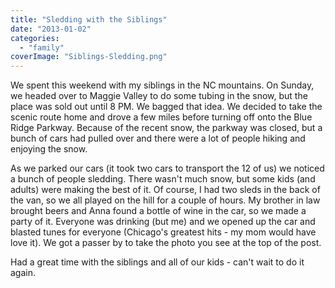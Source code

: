 ```yaml
---
title: "Sledding with the Siblings"
date: "2013-01-02"
categories: 
  - "family"
coverImage: "Siblings-Sledding.png"
---
```


We spent this weekend with my siblings in the NC mountains. On Sunday, we headed over to Maggie Valley to do some tubing in the snow, but the place was sold out until 8 PM. We bagged that idea. We decided to take the scenic route home and drove a few miles before turning off onto the Blue Ridge Parkway. Because of the recent snow, the parkway was closed, but a bunch of cars had pulled over and there were a lot of people hiking and enjoying the snow.

As we parked our cars (it took two cars to transport the 12 of us) we noticed a bunch of people sledding. There wasn't much snow, but some kids (and adults) were making the best of it. Of course, I had two sleds in the back of the van, so we all played on the hill for a couple of hours. My brother in law brought beers and Anna found a bottle of wine in the car, so we made a party of it. Everyone was drinking (but me) and we opened up the car and blasted tunes for everyone (Chicago's greatest hits - my mom would have love it). We got a passer by to take the photo you see at the top of the post.

Had a great time with the siblings and all of our kids - can't wait to do it again.
